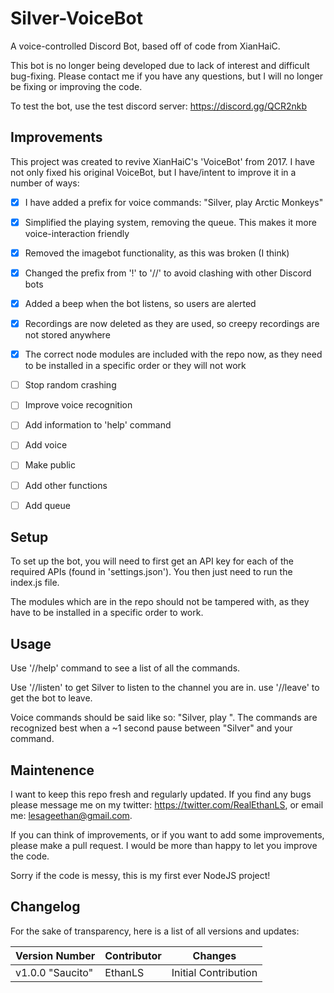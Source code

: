 # Silver-VoiceBot

A voice-controlled Discord Bot, based off of code from XianHaiC.

This bot is no longer being developed due to lack of interest and difficult bug-fixing. Please contact me if you have any questions, but I will no longer be fixing or improving the code.

To test the bot, use the test discord server: https://discord.gg/QCR2nkb

## Improvements

This project was created to revive XianHaiC's 'VoiceBot' from 2017. I have not only fixed his original VoiceBot, but I have/intent to improve it in a number of ways:

 - [x] I have added a prefix for voice commands: "Silver, play Arctic Monkeys"
 - [x] Simplified the playing system, removing the queue. This makes it more voice-interaction friendly
 - [x] Removed the imagebot functionality, as this was broken (I think)
 - [x] Changed the prefix from '!' to '//' to avoid clashing with other Discord bots
 - [x] Added a beep when the bot listens, so users are alerted
 - [x] Recordings are now deleted as they are used, so creepy recordings are not stored anywhere
 - [x] The correct node modules are included with the repo now, as they need to be installed in a specific order or they will not work
 
 - [ ] Stop random crashing
 - [ ] Improve voice recognition
 - [ ] Add information to 'help' command
 - [ ] Add voice
 - [ ] Make public
 - [ ] Add other functions
 - [ ] Add queue

 ## Setup
 
 To set up the bot, you will need to first get an API key for each of the required APIs (found in 'settings.json'). You then just need to run the index.js file.
 
 The modules which are in the repo should not be tampered with, as they have to be installed in a specific order to work.
 
 ## Usage
 
 Use '//help' command to see a list of all the commands.
 
 Use '//listen' to get Silver to listen to the channel you are in. use '//leave' to get the bot to leave. 
 
 Voice commands should be said like so: "Silver, play <song name>". The commands are recognized best when a ~1 second pause between "Silver" and your command.
 
 ## Maintenence
 
 I want to keep this repo fresh and regularly updated. If you find any bugs please message me on my twitter: https://twitter.com/RealEthanLS, or email me: lesageethan@gmail.com.
 
 If you can think of improvements, or if you want to add some improvements, please make a pull request. I would be more than happy to let you improve the code.
 
 Sorry if the code is messy, this is my first ever NodeJS project!
 
 ## Changelog
 
 For the sake of transparency, here is a list of all versions and updates:
 
 | Version Number  | Contributor | Changes |
| ------------- | ------------- | ------------- |
| v1.0.0  "Saucito"  | EthanLS  | Initial Contribution |
